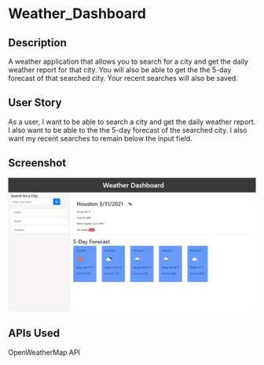 # Weather_Dashboard

## Description
A weather application that allows you to search for a city and get the daily weather report for that city. You will also be able to get the the 5-day forecast of that searched city. Your recent searches will also be saved.

## User Story
As a user, I want to be able to search a city and get the daily weather report. I also want to be able to the the 5-day forecast of the searched city. I also want my recent searches to remain below the input field.

## Screenshot
<img src='docs\assets\images\Weather_Dashboard_Screenshot.png' alt='Weather Dashboard Screnshot'>

## APIs Used
OpenWeatherMap API
